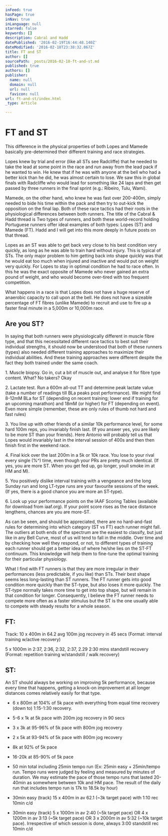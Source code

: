 ```yaml
---
inFeed: true
hasPage: true
inNav: true
inLanguage: null
starred: false
keywords: []
description: Cabral and Hadd
datePublished: '2016-02-19T16:44:48.140Z'
dateModified: '2016-02-18T23:38:32.867Z'
title: FT and ST
author: []
sourcePath: _posts/2016-02-18-ft-and-st.md
published: true
authors: []
publisher:
  name: null
  domain: null
  url: null
  favicon: null
url: ft-and-st/index.html
_type: Article

---
```

# FT and ST

This difference in the physical properties of both Lopes and Mamede basically pre-determined their different training and race strategies.

Lopes knew by trial and error (like all STs see Radcliffe) that he needed to take the lead at some point in the race and run away from the lead pack if he wanted to win. He knew that if he was with anyone at the bell who had a better kick than he did, he was almost certain to lose. We saw this in global finals with Radcliffe who would lead for something like 24 laps and then get passed by three runners in the final sprint (e.g.: Ribeiro, Tulu, Wami).

Mamede, on the other hand, who knew he was fast over 200-400m, simply needed to bide his time within the pack and then try to out-kick the opposition on the final lap. Both of these race tactics had their roots in the physiological differences between both runners. The title of the Cabral & Hadd thread is Two types of runners, and both these world-record holding Portuguese runners offer ideal examples of both types: Lopes (ST) and Mamede (FT). Hadd and I will get into this more deeply in future posts on that thread.

Lopes as an ST was able to get back very close to his best condition very quickly, as long as he was able to train hard without injury. This is typical of STs. The only major problem to him getting back into shape quickly was that he would eat too much when injured and inactive and would put on weight very quickly. For Lopes to stay in optimal condition he had to race often. In this he was the exact opposite of Mamede who never gained an extra pound of weight, and who would become over-tired with too frequent competition. 

What happens in a race is that Lopes does not have a huge reserve of anaerobic capacity to call upon at the bell. He does not have a sizeable percentage of FT fibres (unlike Mamede) to recruit and use to fire up a faster final minute in a 5,000m or 10,000m race.

## Are you ST?

In saying that both runners were physiologically different in muscle fibre type, and that this necessitated different race tactics to best suit their individual strengths, it should now be understood that both of these runners (types) also needed different training approaches to maximize their individual abilities. And these training approaches were different despite the fact they both trained under the same coach.

1\. Muscle biopsy. Go in, cut a bit of muscle out, and analyse it for fibre type content.
What? No takers?
Okay 

2\. Lactate test. Run a 600m all-out TT and determine peak lactate value (take a number of readings till BLa peaks post performance). We might find 8-12mM BLa for ST (depending on recent training; lower end if training for an upcoming marathon) and 18mM (or higher) for FT (depending on event).
Even more simple (remember, these are only rules of thumb not hard and fast rules) 

3\. You line up with other friends of a similar 10k performance level, for some hard 100m reps, you invariably finish last. (If you answer yes, you are likely to be more ST than your friends).
Here Antonio will probably tell us that Lopes would invariably last in the interval session of 400s and then then finish first in the weekend race. 

4\. Final kick over the last 200m in a 5k or 10k race. You lose to your rival every single (%^) time, even though your PRs are pretty much identical. (If yes, you are more ST. When you get fed up, go longer, youll smoke im at HM and M). 

5\. You positively dislike interval training with a vengeance and the long Sunday run and long LT-type runs are your favourite sessions of the week. (If yes, there is a good chance you are more an ST-type). 

6\. Look up your performance points on the IAAF Scoring Tables (available for download from iaaf.org). If your point score rises as the race distance lengthens, chances are you are more-ST. 

As can be seen, and should be appreciated, there are no hard-and-fast rules for determining into which category (ST vs FT) each runner might fall. The outliers at both ends of the spectrum are the easiest to classify, but just like in any Bell Curve, most of us will tend to fall in the middle. Over time and by checking how well they respond, or not, to different types of training each runner should get a better idea of where he/she lies on the ST-FT continuum. This knowledge will help them to fine-tune the optimal training for their particular physiology. 

What I find with FT runners is that they are more irregular in their performances (less predictable, if you like) than STs. Their best shape seems less long-lasting than ST runners. The FT runner gets into good condition more quickly than the ST-type, but also loses it more quickly.
The ST-type normally takes more time to get into top shape, but will remain in that condition for longer. Consequently, I believe the FT runner needs to compete more often as a faster stimulus but the ST is the one usually able to compete with steady results for a whole season.

## FT: 

Track: 10 x 400m in 64.2 avg 100m jog recovery in 45 secs
(Format: interval training w/active recovery) 

5 x 1000m in 2:37, 2:36, 2:32, 2:37, 2.29 2:30 mins standstill recovery
(Format: repetition training w/standstill / walk recovery) 

## ST:

An ST should always be working on improving 5k performance, because every time that happens, getting a knock-on improvement at all longer distances comes relatively easily for that type. 

* 6 x 800m at 104% of 5k pace with everything from equal time recovery (down to) 1:15-1:30 recovery. 

* 5-6 x 1k at 5k pace with 200m jog recovery in 90 secs 

* 3 x 3k at 95-96% of 5k pace with 800m jog recovery 

* 2 x 5k at 93-94% of 5k pace with 800m jog recovery 

* 8k at 92% of 5k pace 

* 16-20k at 85-90% of 5k pace  

* 50 min total including 25min tempo run
(Ex: 25min easy + 25min/tempo run. Tempo runs were judged by feeling and measured by minutes of duration. We may estimate the pace of those tempo runs that lasted 20-40min as somewhere between 10k and HM pace. The result of the daily run that includes tempo run is 17k to 18.5k by hour) 

* 30min easy (track) 15 x 400m in av 62.1 (~3k target pace) with 1:10 rec 10min c/d  

* 30min easy (track) 5 x 1000m in av 2:40 (~5k target pace) OR 4 x 1200m in av 3:13 (~5k target pace) OR 3 x 2000m in av 5:32 (~10k target pace). Irrespective of which session is done, always 3:00 standstill rec 10min c/d